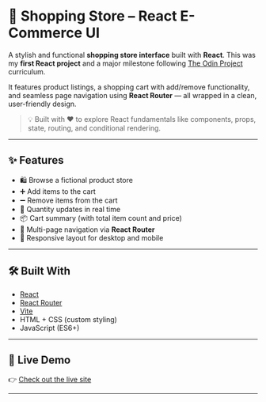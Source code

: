 # 🛒 Shopping Store – React E-Commerce UI

A stylish and functional **shopping store interface** built with **React**. This was my **first React project** and a major milestone following [The Odin Project](https://www.theodinproject.com/) curriculum.

It features product listings, a shopping cart with add/remove functionality, and seamless page navigation using **React Router** — all wrapped in a clean, user-friendly design.

> 💡 Built with ❤️ to explore React fundamentals like components, props, state, routing, and conditional rendering.


---

## ✨ Features

- 🛍️ Browse a fictional product store
- ➕ Add items to the cart
- ➖ Remove items from the cart
- 🔄 Quantity updates in real time
- 📦 Cart summary (with total item count and price)
- 🧭 Multi-page navigation via **React Router**
- 📱 Responsive layout for desktop and mobile

---

## 🛠️ Built With

- [React](https://react.dev/)
- [React Router](https://reactrouter.com/en/main)
- [Vite](https://vitejs.dev/)
- HTML + CSS (custom styling)
- JavaScript (ES6+)

---


## 🔗 Live Demo

👉 [Check out the live site](https://miqueiasveloso.github.io/shopping-store)

---



